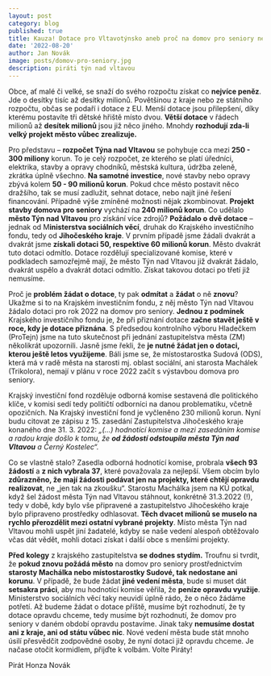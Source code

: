 ```yaml
---
layout: post
category: blog
published: true
title: Kauza! Dotace pro Vltavotýnsko aneb proč na domov pro seniory nemusíme dostat ani korunu
date: '2022-08-20'
author: Jan Novák
image: posts/domov-pro-seniory.jpg
description: piráti týn nad vltavou
---
```

Obce, ať malé či velké, se snaží do svého rozpočtu získat co **nejvíce peněz**. Jde o desítky tisíc až desítky milionů. Povětšinou z kraje nebo ze státního rozpočtu, občas se podaří i dotace z EU. Menší dotace jsou přilepšení, díky kterému postavíte tři dětské hřiště místo dvou. **Větší dotace** v řádech milionů až **desítek milionů** jsou již něco jiného. Mnohdy **rozhodují zda-li velký projekt město vůbec zrealizuje.**

Pro představu – **rozpočet Týna nad Vltavou** se pohybuje cca mezi **250 - 300 miliony** korun. To je celý rozpočet, ze kterého se platí úředníci, elektrika, stavby a opravy chodníků, městská kultura, údržba zeleně, zkrátka úplně všechno. **Na samotné investice**, nové stavby nebo opravy zbývá kolem **50 - 90 milionů korun**. Pokud chce město postavit něco dražšího, tak se musí zadlužit, sehnat dotace, nebo najít jiné řešení financování. Případně výše zmíněné možnosti nějak zkombinovat. **Projekt stavby domova pro seniory** vychází na **240 milionů korun**.
Co udělalo **město Týn nad Vltavou** pro získání více zdrojů? **Požádalo o dvě dotace** –  jednak od M**inisterstva sociálních věcí**, druhak do Krajského investičního fondu, tedy od **Jihočeského kraje**. V prvním případě jsme žádali dvakrát a dvakrát jsme **získali dotaci 50, respektive 60 milionů korun**. Město dvakrát tuto dotaci odmítlo. Dotace rozdělují specializované komise, které v podkladech samozřejmě mají, že město Týn nad Vltavou již dvakrát žádalo, dvakrát uspělo a dvakrát dotaci odmítlo. Získat takovou dotaci po třetí již nemusíme.

Proč je **problém žádat o dotace**, ty pak **odmítat** a **žádat** o ně **znovu**? Ukažme si to na Krajském investičním fondu, z něj město Týn nad Vltavou žádalo dotaci pro rok 2022 na domov pro seniory. **Jednou z podmínek** Krajského investičního fondu je, že při přiznání dotace **začne stavět ještě v roce, kdy je dotace přiznána**. S předsedou kontrolního výboru Hladečkem (ProTejn) jsme na tuto skutečnost při jednání zastupitelstva města (ZM) několikrát upozornili. Jasně jsme řekli, že **je nutné žádat jen o dotaci, kterou ještě letos využijeme**. Báli jsme se, že místostarostka Sudová (ODS), která má v radě města na starosti mj. oblast sociální, ani starosta Machálek (Trikolora), nemají v plánu v roce 2022 začít s výstavbou domova pro seniory. 

Krajský investiční fond rozděluje odborná komise sestavená dle politického klíče, v komisi sedí tedy političtí odborníci na danou problematiku, včetně opozičních. Na Krajský investiční fond je vyčleněno 230 milionů korun. Nyní budu citovat ze zápisu z 15. zasedání Zastupitelstva Jihočeského kraje konaného dne 31. 3. 2022: *„(...) hodnotící komise a mezi zasedáním komise a radou kraje došlo k tomu, že **od žádostí odstoupila města Týn nad Vltavou** a Černý Kostelec“.*

Co se vlastně stalo? Zasedla odborná hodnotící komise, probrala **všech 93 žádostí** a **z nich vybrala 37**, které považovala za nejlepší. Všem obcím bylo **zdůrazněno, že mají žádosti podávat jen na projekty, které chtějí opravdu realizovat**, ne „jen tak na zkoušku“. Starostu Machálka jsem na KÚ potkal, když šel žádost města Týn nad Vltavou stáhnout, konkrétně 31.3.2022 (!), tedy v době, kdy bylo vše připravené a zastupitelstvo Jihočeského kraje bylo připraveno prostředky odhlasovat. **Těch dvacet milionů se muselo na rychlo přerozdělit mezi ostatní vybrané projekty**. Místo města Týn nad Vltavou mohli uspět jiní žadatelé, kdyby se naše vedení alespoň obtěžovalo včas dát vědět, mohli dotaci získat i další obce s menšími projekty.

**Před kolegy** z krajského zastupitelstva **se dodnes stydím.** Troufnu si tvrdit, že **pokud znovu požádá město** na domov pro seniory prostřednictvím **starosty Machálka nebo místostarostky Sudové, tak nedostane ani korunu**. V případě, že bude žádat **jiné vedení města**, bude si muset dát **setsakra práci**, aby mu hodnotící komise věřila, že **peníze opravdu využije**. Ministerstvo sociálních věcí taky neuvidí úplně rádo, že o něco žádáme potřetí. Až budeme žádat o dotace příště, musíme být rozhodnutí, že ty dotace opravdu chceme, tedy musíme být rozhodnutí, že domov pro seniory v daném období opravdu postavíme. Jinak taky **nemusíme dostat ani z kraje, ani od státu vůbec nic**. Nové vedení města bude stát mnoho úsilí přesvědčit zodpovědné osoby, že nyní dotaci již opravdu chceme. Je načase otočit kormidlem, přijďte k volbám. Volte Piráty!

Pirát Honza Novák

